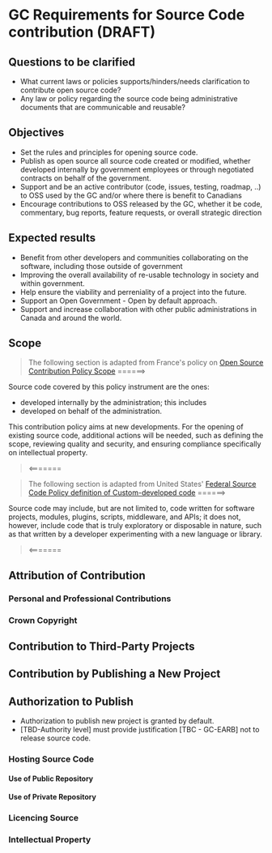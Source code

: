 # GC Requirements for Source Code contribution (DRAFT)

## Questions to be clarified

* What current laws or policies supports/hinders/needs clarification to contribute open source code?
* Any law or policy regarding the source code being administrative documents that are communicable and reusable?

## Objectives

* Set the rules and principles for opening source code.
* Publish as open source all source code created or modified, whether developed internally by government employees or through negotiated contracts on behalf of the government.
* Support and be an active contributor (code, issues, testing, roadmap, ..) to OSS used by the GC and/or where there is benefit to Canadians
* Encourage contributions to OSS released by the GC, whether it be code, commentary, bug reports, feature requests, or overall strategic direction

## Expected results

* Benefit from other developers and communities collaborating on the software, including those outside of government
* Improving the overall availability of re-usable technology in society and within government.
* Help ensure the viability and perreniality of a project into the future.
* Support an Open Government - Open by default approach.
* Support and increase collaboration with other public administrations in Canada and around the world.

## Scope

> The following section is adapted from France's policy on [Open Source Contribution Policy Scope](https://github.com/DISIC/politique-de-contribution-open-source/blob/master/introduction.en.md#scope)
======>

Source code covered by this policy instrument are the ones:

* developed internally by the administration; this includes
* developed on behalf of the administration.

This contribution policy aims at new developments. For the opening of existing source code, additional actions will be needed, such as defining the scope, reviewing quality and security, and ensuring compliance specifically on intellectual property.

> <=======

> The following section is adapted from United States' [Federal Source Code Policy definition of Custom-developed code](https://github.com/WhiteHouse/source-code-policy/blob/gh-pages/pages/Appendixa.md)
======>

Source code may include, but are not limited to, code written for software projects, modules, plugins, scripts, middleware, and APIs; it does not, however, include code that is truly exploratory or disposable in nature, such as that written by a developer experimenting with a new language or library.

> <=======

## Attribution of Contribution

### Personal and Professional Contributions

### Crown Copyright

## Contribution to Third-Party Projects

## Contribution by Publishing a New Project

## Authorization to Publish

* Authorization to publish new project is granted by default.
* [TBD-Authority level] must provide justification [TBC - GC-EARB] not to release source code.

### Hosting Source Code

#### Use of Public Repository

#### Use of Private Repository

### Licencing Source

### Intellectual Property
